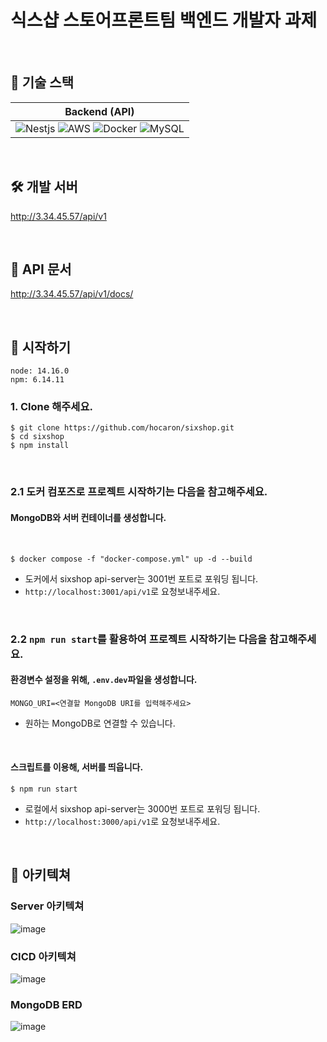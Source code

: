 # 식스샵 스토어프론트팀 백엔드 개발자 과제

<br>

## 🔨 기술 스택

|         Backend (API)         |         
| :---------------------------: | 
| ![Nestjs](https://img.shields.io/badge/nestjs-white?style=flat-square&logo=nestjs&color=E0234E) ![AWS](https://img.shields.io/badge/AWS-232F3E?style=flat&logo=amazon-aws&logoColor=white) ![Docker](https://img.shields.io/badge/Docker-2496ED?style=flat-square&logo=Docker&logoColor=white) ![MySQL](https://img.shields.io/badge/MongoDB-47A248?style=flat-square&logo=MongoDB&logoColor=white)

<br>

## 🛠️ 개발 서버
http://3.34.45.57/api/v1

<br>

## 📖 API 문서
http://3.34.45.57/api/v1/docs/

<br>
 
## 🌱 시작하기
`node: 14.16.0`  
`npm: 6.14.11`

### 1. Clone 해주세요.
```
$ git clone https://github.com/hocaron/sixshop.git
$ cd sixshop
$ npm install
```

<br>

### 2.1 **도커 컴포즈로** 프로젝트 시작하기는 다음을 참고해주세요.

#### MongoDB와 서버 컨테이너를 생성합니다.
<br>

```
$ docker compose -f "docker-compose.yml" up -d --build                            
```
- 도커에서 sixshop api-server는 3001번 포트로 포워딩 됩니다.
- `http://localhost:3001/api/v1`로 요청보내주세요.

<br>

### 2.2 **`npm run start`를 활용하여** 프로젝트 시작하기는 다음을 참고해주세요.

#### 환경변수 설정을 위해, `.env.dev`파일을 생성합니다.
```
MONGO_URI=<연결할 MongoDB URI를 입력해주세요>
```
- 원하는 MongoDB로 연결할 수 있습니다.

<br>

#### 스크립트를 이용해, 서버를 띄웁니다.
```
$ npm run start                         
```
- 로컬에서 sixshop api-server는 3000번 포트로 포워딩 됩니다.
- `http://localhost:3000/api/v1`로 요청보내주세요.

<br>

## 🌸 아키텍쳐
### Server 아키텍쳐
![image](https://user-images.githubusercontent.com/66551410/166333083-fb8de423-169d-443e-83c1-32e838b285b7.png)

### CICD 아키텍쳐
![image](https://user-images.githubusercontent.com/66551410/152016992-cff6b052-35d7-416e-868c-b2702a3ef692.png)

### MongoDB ERD
![image](https://user-images.githubusercontent.com/66551410/166337715-8fc4d9f4-69b9-497e-923c-347ec0ff7f1f.png)



